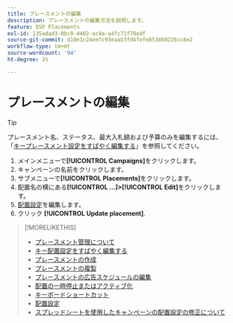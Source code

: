 ```yaml
---
title: プレースメントの編集
description: プレースメントの編集方法を説明します。
feature: DSP Placements
exl-id: 135adad3-0bc0-4402-ac4a-a4fc71f78edf
source-git-commit: d10e1c24ee7c93eaab3fd4fefe853860226cc8e2
workflow-type: tm+mt
source-wordcount: '94'
ht-degree: 1%

---
```


# プレースメントの編集

<!-- Some placements don't have this option. Clarify which placement types aren't eligible -- is it PG placements, or all placements using private inventory? And anything else? -->

>[!TIP]
>
> プレースメント名、ステータス、最大入札額および予算のみを編集するには、「[キープレースメント設定をすばやく編集する](/help/dsp/campaign-management/placements/placement-quick-edit.md)」を参照してください。

1. メインメニューで&#x200B;**[!UICONTROL Campaigns]**&#x200B;をクリックします。
1. キャンペーンの名前をクリックします。
1. サブメニューで&#x200B;**[!UICONTROL Placements]**&#x200B;をクリックします。
1. 配置名の横にある&#x200B;**[!UICONTROL ...]>[!UICONTROL Edit]**&#x200B;をクリックします。
1. [配置設定](placement-settings.md)を編集します。
1. クリック **[!UICONTROL Update placement]**.

>[!MORELIKETHIS]
>
>* [プレースメント管理について](placement-about.md)
>* [キー配置設定をすばやく編集する](placement-quick-edit.md)
>* [プレースメントの作成](placement-create.md)
>* [プレースメントの複製](placement-duplicate.md)
>* [プレースメントの広告スケジュールの編集](placement-edit-ad-schedule.md)
>* [配置の一時停止またはアクティブ化](placement-pause-activate.md)
>* [キーボードショートカット](/help/dsp/campaign-management/reports/keyboard-shortcuts.md)
>* [配置設定](placement-settings.md)
>* [スプレッドシートを使用したキャンペーンの配置設定の修正について](/help/dsp/campaign-management/qa/qa-about.md)

